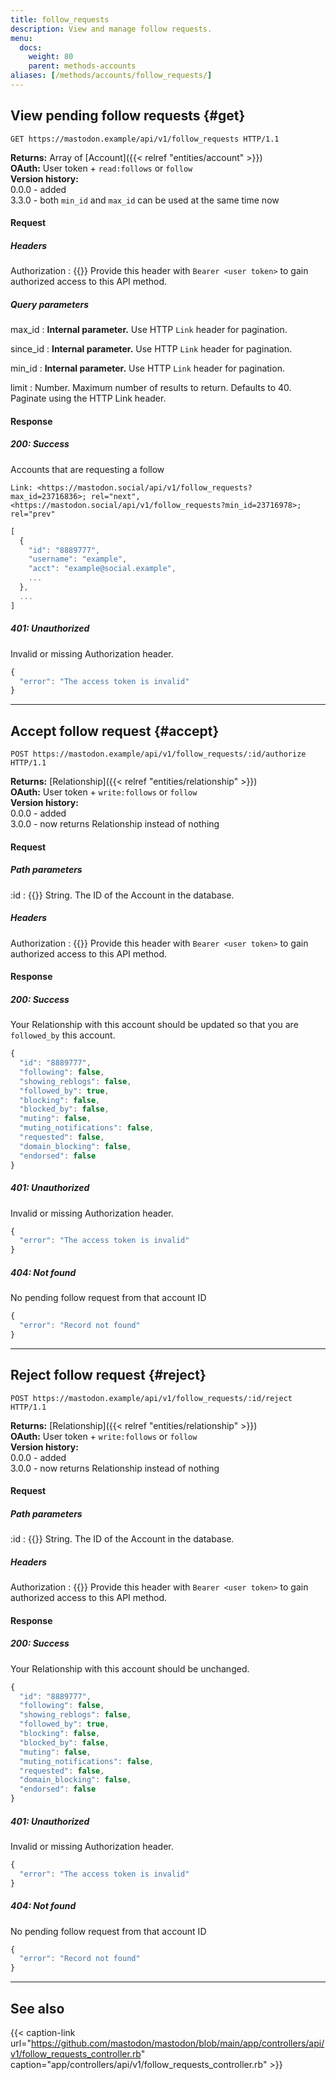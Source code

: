 ```yaml
---
title: follow_requests
description: View and manage follow requests.
menu:
  docs:
    weight: 80
    parent: methods-accounts
aliases: [/methods/accounts/follow_requests/]
---
```


## View pending follow requests {#get}

```http
GET https://mastodon.example/api/v1/follow_requests HTTP/1.1
```

**Returns:** Array of [Account]({{< relref "entities/account" >}})\
**OAuth:** User token + `read:follows` or `follow`\
**Version history:**\
0.0.0 - added\
3.3.0 - both `min_id` and `max_id` can be used at the same time now

#### Request

##### Headers

Authorization 
: {{<required>}} Provide this header with `Bearer <user token>` to gain authorized access to this API method.

##### Query parameters

max_id 
: **Internal parameter.** Use HTTP `Link` header for pagination.

since_id
: **Internal parameter.** Use HTTP `Link` header for pagination.

min_id
: **Internal parameter.** Use HTTP `Link` header for pagination.

limit
: Number. Maximum number of results to return. Defaults to 40. Paginate using the HTTP Link header.

#### Response
##### 200: Success

Accounts that are requesting a follow

```http
Link: <https://mastodon.social/api/v1/follow_requests?max_id=23716836>; rel="next", <https://mastodon.social/api/v1/follow_requests?min_id=23716978>; rel="prev"
```

```javascript
[
  {
    "id": "8889777",
    "username": "example",
    "acct": "example@social.example",
    ...
  },
  ...
]
```

##### 401: Unauthorized

Invalid or missing Authorization header.

```javascript
{
  "error": "The access token is invalid"
}
```

---

## Accept follow request {#accept}

```http
POST https://mastodon.example/api/v1/follow_requests/:id/authorize HTTP/1.1
```

**Returns:** [Relationship]({{< relref "entities/relationship" >}})\
**OAuth:** User token + `write:follows` or `follow`\
**Version history:**\
0.0.0 - added\
3.0.0 - now returns Relationship instead of nothing

#### Request

##### Path parameters

:id
: {{<required>}} String. The ID of the Account in the database.

##### Headers

Authorization 
: {{<required>}} Provide this header with `Bearer <user token>` to gain authorized access to this API method.

#### Response
##### 200: Success

Your Relationship with this account should be updated so that you are `followed_by` this account.

```javascript
{
  "id": "8889777",
  "following": false,
  "showing_reblogs": false,
  "followed_by": true,
  "blocking": false,
  "blocked_by": false,
  "muting": false,
  "muting_notifications": false,
  "requested": false,
  "domain_blocking": false,
  "endorsed": false
}
```

##### 401: Unauthorized

Invalid or missing Authorization header.

```javascript
{
  "error": "The access token is invalid"
}
```

##### 404: Not found

No pending follow request from that account ID

```javascript
{
  "error": "Record not found"
}
```

---

## Reject follow request {#reject}

```http
POST https://mastodon.example/api/v1/follow_requests/:id/reject HTTP/1.1
```

**Returns:** [Relationship]({{< relref "entities/relationship" >}})\
**OAuth:** User token + `write:follows` or `follow`\
**Version history:**\
0.0.0 - added\
3.0.0 - now returns Relationship instead of nothing

#### Request

##### Path parameters

:id
: {{<required>}} String. The ID of the Account in the database.

##### Headers

Authorization 
: {{<required>}} Provide this header with `Bearer <user token>` to gain authorized access to this API method.

#### Response
##### 200: Success

Your Relationship with this account should be unchanged.

```javascript
{
  "id": "8889777",
  "following": false,
  "showing_reblogs": false,
  "followed_by": true,
  "blocking": false,
  "blocked_by": false,
  "muting": false,
  "muting_notifications": false,
  "requested": false,
  "domain_blocking": false,
  "endorsed": false
}
```

##### 401: Unauthorized

Invalid or missing Authorization header.

```javascript
{
  "error": "The access token is invalid"
}
```

##### 404: Not found

No pending follow request from that account ID

```javascript
{
  "error": "Record not found"
}
```

---

## See also

{{< caption-link url="https://github.com/mastodon/mastodon/blob/main/app/controllers/api/v1/follow_requests_controller.rb" caption="app/controllers/api/v1/follow_requests_controller.rb" >}}